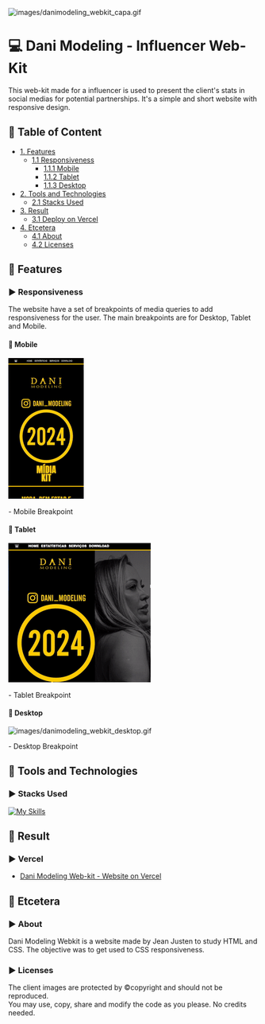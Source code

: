 <!--Title Image-->
![images/danimodeling_webkit_capa.gif](https://github.com/jeanjusten/Dani_Modeling_Media_Kit/blob/main/images/danimodeling_webkit_capa.gif?raw=true)
# :computer: Dani Modeling - Influencer Web-Kit
  <p>
  This web-kit made for a influencer is used to present the client's stats in social medias for potential partnerships.
  It's a simple and short website with responsive design.
  </p>

<!--Menu-->
## :large_orange_diamond: Table of Content
- [1. Features](#large_orange_diamond-features)
  - [1.1 Responsiveness](#arrow_forward-responsiveness)
    - [1.1.1 Mobile](#small_red_triangle_down-mobile)
    - [1.1.2 Tablet](#small_red_triangle_down-tablet)
    - [1.1.3 Desktop](#small_red_triangle_down-desktop)
- [2. Tools and Technologies](#large_orange_diamond-tools-and-technologies)
  - [2.1 Stacks Used](#arrow_forward-stacks-used)
- [3. Result](#large_orange_diamond-result)
  - [3.1 Deploy on Vercel](#arrow_forward-vercel)
- [4. Etcetera](#large_orange_diamond-etcetera)
  - [4.1 About](#arrow_forward-about)
  - [4.2 Licenses](#arrow_forward-licenses)

<!--Details-->
## :large_orange_diamond: Features
### :arrow_forward: Responsiveness
<p>
The website have a set of breakpoints of media queries to add responsiveness for the user. 
The main breakpoints are for Desktop, Tablet and Mobile.  
</p>

#### :small_red_triangle_down: Mobile
![images/danimodeling_webkit_celular.gif](https://github.com/jeanjusten/Dani_Modeling_Media_Kit/blob/main/images/danimodeling_webkit_celular.gif?raw=true)
<p>- Mobile Breakpoint</p>

#### :small_red_triangle_down: Tablet
![images/danimodeling_webkit_tablet.gif](https://github.com/jeanjusten/Dani_Modeling_Media_Kit/blob/main/images/danimodeling_webkit_tablet.gif?raw=true)
<p>- Tablet Breakpoint</p>

#### :small_red_triangle_down: Desktop
![images/danimodeling_webkit_desktop.gif](https://github.com/jeanjusten/Dani_Modeling_Media_Kit/blob/main/images/danimodeling_webkit_desktop.gif?raw=true)
<p>- Desktop Breakpoint</p>

<!--Tools Used-->
## :large_orange_diamond: Tools and Technologies
### :arrow_forward: Stacks Used
[![My Skills](https://skillicons.dev/icons?i=html,css)](https://skillicons.dev)

<!--Result-->
## :large_orange_diamond: Result
### :arrow_forward: Vercel
- <a href="https://danimodeling-mediakit.vercel.app/" alt="See the page live on Vercel now">Dani Modeling Web-kit - Website on Vercel</a>

<!--Etcetera-->
## :large_orange_diamond: Etcetera
### :arrow_forward: About
<p>
  Dani Modeling Webkit is a website made by Jean Justen to study HTML and CSS.
  The objective was to get used to CSS responsiveness.
</p>

### :arrow_forward: Licenses
<p>
  The client images are protected by ©copyright and should not be reproduced. <br>
  You may use, copy, share and modify the code as you please. No credits needed.
</p>
